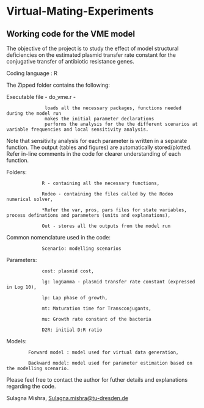 # Virtual-Mating-Experiments
Working code for the VME model 
---------------------------------------
The objective of the project is to study the effect of model structural deficiencies on the estimated plasmid transfer rate constant for the conjugative transfer of antibiotic resistance genes.

Coding language : R


The Zipped folder contains the following: 

Executable file - do_vme.r -      
                                  
                  loads all the necessary packages, functions needed during the model run
                  makes the initial parameter declarations 
                  performs the analysis for the the different scenarios at variable frequencies and local sensitivity analysis.
  
  Note that sensitivity analysis for each parameter is written in a separate function. 
  The output (tables and figures) are automatically stored/plotted.                                 
  Refer in-line comments in the code for clearer understanding of each function.
                                  
Folders:         
               
                 R - containing all the necessary functions,

                 Rodeo - containing the files called by the Rodeo numerical solver,
         
                 *Refer the var, pros, pars files for state variables, process definations and parameters (units and explanations),
         
                 Out - stores all the outputs from the model run
         

Common nomenclature used in the code: 

                 Scenario: modelling scenarios

Parameters: 
 
                 cost: plasmid cost, 
 
                 lg: logGamma - plasmid transfer rate constant (expressed in Log 10),
 
                 lp: Lap phase of growth,
 
                 mt: Maturation time for Transconjugants,

                 mu: Growth rate constant of the bacteria
                 
                 D2R: initial D:R ratio

Models: 

            Forward model : model used for virtual data generation,

            Backward model: model used for parameter estimation based on the modelling scenario. 


Please feel free to contact the author for futher details and explanations regarding the code. 

Sulagna Mishra, Sulagna.mishra@tu-dresden.de


